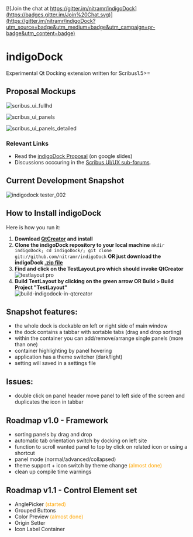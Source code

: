 [![Join the chat at https://gitter.im/nitramr/indigoDock](https://badges.gitter.im/Join%20Chat.svg)](https://gitter.im/nitramr/indigoDock?utm_source=badge&utm_medium=badge&utm_campaign=pr-badge&utm_content=badge)
# indigoDock 
Experimental Qt Docking extension written for Scribus1.5>= 

## Proposal Mockups
![scribus_ui_fullhd](https://cloud.githubusercontent.com/assets/4140247/10866901/27f00cba-8014-11e5-91f8-8894712e08ce.png)

![scribus_ui_panels](https://cloud.githubusercontent.com/assets/4140247/10866907/6fe10a9c-8014-11e5-9d46-8fd4ec9ecc33.png)

![scribus_ui_panels_detailed](https://cloud.githubusercontent.com/assets/4140247/10866918/5d8ae97a-8015-11e5-85ad-a27eeaaad4ce.png)

### Relevant Links 
* Read the [indigoDock Proposal](https://goo.gl/T4gFd5) (on google slides)
* Discussions occcuring in the [Scribus UI/UX sub-forums](http://forums.scribus.net/index.php/topic,1617.0.html).  

## Current Development Snapshot
![indigodock tester_002](https://cloud.githubusercontent.com/assets/15112256/11666883/e7e91a14-9dee-11e5-9c43-4b0a2c84af70.png)


## How to Install indigoDock
Here is how you run it:  
1. **Download [QtCreator](http://www.qt.io/download-open-source/) and install**  
2. **Clone the indigoDock repository to your local machine** ```mkdir indigoDock; cd indigoDock/; git clone git://github.com/nitramr/indigoDock``` **OR just download the indigoDock [.zip file](https://github.com/nitramr/indigoDock/archive/master.zip)**  
3. **Find and click on the TestLayout.pro which should invoke QtCreator** 
![testlayout pro](https://cloud.githubusercontent.com/assets/4140247/10866360/21cef028-7ff9-11e5-8c4c-e0e86c682868.png)  
4. **Build TestLayout by clicking on the green arrow OR Build > Build Project "TestLayout"**  
![build-indigodock-in-qtcreator](https://cloud.githubusercontent.com/assets/4140247/10866388/01e7e67e-7ffa-11e5-852c-0176e022c647.jpg)  

## Snapshot features:
* the whole dock is dockable on left or right side of main window  
* the dock contains a tabbar with sortable tabs (drag and drop sorting)  
* within the container you can add/remove/arrange single panels (more than one)
* container highlighting by panel hovering
* application has a theme switcher (dark/light)
* setting will saved in a settings file


## Issues:
* double click on panel header move panel to left side of the screen and duplicates the icon in tabbar


## Roadmap v1.0 - Framework
* sorting panels by drag and drop
* automatic tab orientation switch by docking on left site
* function to scroll wanted panel to top by click on related icon or using a shortcut
* panel mode (normal/advanced/collapsed)
* theme support + icon switch by theme change <span style="color:orange;">(almost done)</span>
* clean up compile time warnings

## Roadmap v1.1 - Control Element set
* AnglePicker <span style="color:orange;">(started)</span>
* Grouped Buttons
* Color Preview <span style="color:orange;">(almost done)</span>
* Origin Setter
* Icon Label Container

